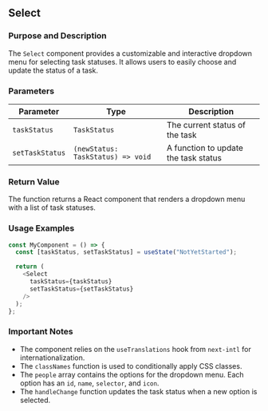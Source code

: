 ## Select

### Purpose and Description
The `Select` component provides a customizable and interactive dropdown menu for selecting task statuses. It allows users to easily choose and update the status of a task.

### Parameters
| Parameter | Type | Description |
|---|---|---|
| `taskStatus` | `TaskStatus` | The current status of the task |
| `setTaskStatus` | `(newStatus: TaskStatus) => void` | A function to update the task status |

### Return Value
The function returns a React component that renders a dropdown menu with a list of task statuses.

### Usage Examples
```typescript
const MyComponent = () => {
  const [taskStatus, setTaskStatus] = useState("NotYetStarted");

  return (
    <Select
      taskStatus={taskStatus}
      setTaskStatus={setTaskStatus}
    />
  );
};
```

### Important Notes
- The component relies on the `useTranslations` hook from `next-intl` for internationalization.
- The `classNames` function is used to conditionally apply CSS classes.
- The `people` array contains the options for the dropdown menu. Each option has an `id`, `name`, `selector`, and `icon`.
- The `handleChange` function updates the task status when a new option is selected.